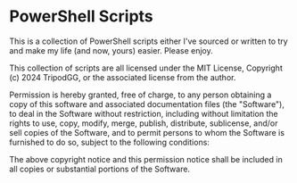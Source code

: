 # PowerShell Scripts

This is a collection of PowerShell scripts either I've sourced or written to try and make my life (and now, yours) easier.  Please enjoy.

This collection of scripts are all licensed under the MIT License, Copyright (c) 2024 TripodGG, or the associated license from the author.

Permission is hereby granted, free of charge, to any person obtaining a copy
of this software and associated documentation files (the "Software"), to deal
in the Software without restriction, including without limitation the rights
to use, copy, modify, merge, publish, distribute, sublicense, and/or sell
copies of the Software, and to permit persons to whom the Software is
furnished to do so, subject to the following conditions:

The above copyright notice and this permission notice shall be included in all
copies or substantial portions of the Software.